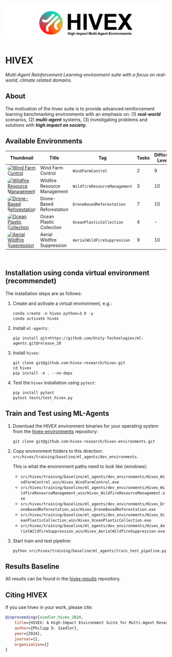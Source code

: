 <div align="center">
  <img src="docs/images/hivex_thumbnail.png"
      style="border-radius:20px"
      alt="hivex header image"/>
</div>

# HIVEX

_Multi-Agent Reinforcement Learning environment suite with a focus on real-world, climate related domains._

## About

The motivation of the hivex suite is to provide advanced reinforcement learning benchmarking environments with an emphasis on: (1) **_real-world_** scenarios, (2) **_multi-agent_** systems, (3) investigating problems and solutions with **_high impact on society_**.

<!-- , (4) **_cooperation and communication_** mechanisms. -->

## Available Environments

| Thumbnail | Title | Tag | Tasks | Difficulty Levels |
| --- | --- | --- | --- | --- |
| <a href="https://github.com/hivex-research/hivex-environments/master/environments/Hivex_WindFarmControl/"><img src="https://github.com/hivex-research/hivex/master/docs/images/WindFarmControl_thumb.jpg" height="auto" width="300" style="border-radius:10px" alt="Wind Farm Control"></a> | Wind Farm Control | <code>WindFarmControl</code> | 2 | 9 |
| <a href="https://github.com/hivex-research/hivex-environments/master/environments/Hivex_WilfireResourceManagement/"><img src="https://github.com/hivex-research/hivex/master/docs/images/WildfireResourceManagement_thumb.jpg" height="auto" width="300" style="border-radius:10px" alt="Wildfire Resource Management"></a> | Wildfire Resource Management | <code>WildfireResourceManagement</code> | 3 | 10 |
| <a href="https://github.com/hivex-research/hivex-environments/master/environments/Hivex_DroneBasedReforestation/"><img src="https://github.com/hivex-research/hivex/master/docs/images/DroneBasedReforestation_thumb.jpg" height="auto" width="300" style="border-radius:10px" alt="Drone-Based Reforestation"></a> | Drone-Based Reforestation |<code>DroneBasedReforestation</code> | 7 | 10 |
| <a href="https://github.com/hivex-research/hivex-environments/master/environments/Hivex_OceanPlasticCollection/"><img src="https://github.com/hivex-research/hivex/master/docs/images/OceanPlasticCollection_thumb.jpg" height="auto" width="300" style="border-radius:10px" alt="Ocean Plastic Collection"></a> | Ocean Plastic Collection | <code>OceanPlasticCollection</code> | 4 | - |
| <a href="https://github.com/hivex-research/hivex-environments/master/environments/Hivex_AerialWildfireSuppression/"><img src="https://github.com/hivex-research/hivex/master/docs/images/AerialWildfireSuppression_thumb.jpg" height="auto" width="300" style="border-radius:10px" alt="Aerial Wildfire Suppression"></a> | Aerial Wildfire Suppression | <code>AerialWildFireSuppression</code> | 9 | 10 |

<br>

## Installation using conda virtual environment (recommendet)

The installation steps are
as follows:

1. Create and activate a virtual environment, e.g.:

   ```shell
   conda create -n hivex python=3.9 -y
   conda activate hivex
   ```

2. Install `ml-agents`:

   ```shell
   pip install git+https://github.com/Unity-Technologies/ml-agents.git@release_20
   ```

3. Install `hivex`:

   ```shell
   git clone git@github.com:hivex-research/hivex.git
   cd hivex
   pip install -e . --no-deps
   ```

4. Test the `hivex` installation using `pytest`:
   ```shell
   pip install pytest
   pytest tests/test_hivex.py
   ```

## Train and Test using ML-Agents

1. Download the HIVEX environment binaries for your operating system from the [hivex-environments](https://github.com/hivex-research/hivex-environments) repository:

   ```shell
   git clone git@github.com:hivex-research/hivex-environments.git
   ```

2. Copy environment folders to this direction: `src/hivex/training/baseline/ml_agents/dev_environments`.

   This is what the environment paths need to look like (windows):

   - `src/hivex/training/baseline/ml_agents/dev_environments/Hivex_WindFarmControl_win/Hivex_WindfarmControl.exe`
   - `src/hivex/training/baseline/ml_agents/dev_environments/Hivex_WildfireResourceManagement_win/Hivex_WildfireResourceManagement.exe`
   - `src/hivex/training/baseline/ml_agents/dev_environments/Hivex_DroneBasedReforestation_win/Hivex_DroneBasedReforestation.exe`
   - `src/hivex/training/baseline/ml_agents/dev_environments/Hivex_OceanPlasticCollection_win/Hivex_OceanPlasticCollection.exe`
   - `src/hivex/training/baseline/ml_agents/dev_environments/Hivex_AerialWildfireSuppression_win/Hivex_AerialWildfireSuppression.exe`

3. Start train and test pipeline:

   ```shell
   python src/hivex/training/baseline/ml_agents/train_test_pipeline.py
   ```

## Results Baseline

All results can be found in the [hivex-results](https://github.com/hivex-research/hivex-results) repository.

## Citing HIVEX

If you use hivex in your work, please cite:

```bibtex
@inproceedings{siedler_hivex_2024,
    title={HIVEX: A High-Impact Environment Suite for Multi-Agent Research},
    author={Philipp D. Siedler},
    year={2024},
    journal={},
    organization={}
}
```
